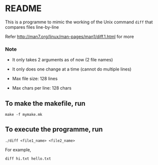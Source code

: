 # README

This is a programme to mimic the working of the Unix command `diff` that compares files line-by-line

Refer <http://man7.org/linux/man-pages/man1/diff.1.html> for more

### Note

- It only takes 2 arguments as of now (2 file names)

- It only does one change at a time (cannot do multiple lines)

- Max file size: 128 lines

- Max chars per line: 128 chars


## To make the makefile, run

`make -f mymake.mk`

## To execute the programme, run

`./diff <file1_name> <file2_name>`

For example,

`diff hi.txt hello.txt`
